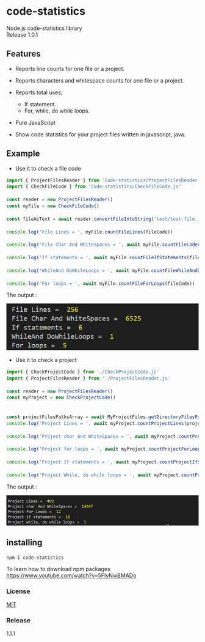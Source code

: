 # code-statistics

Node.js code-statistics library  
Release 1.0.1

## Features

+ Reports line counts for one file or a project.
+ Reports characters and whitespace counts for one file or a project.
+ Reports total uses;
  + If statement.
  + For, while, do while loops.

+ Pure JavaScript
+ Show code statistics for your project files written in javascript, java.

## Example

+ Use it to check a file code

```javascript
import { ProjectFilesReader } from 'Code-statistics/ProjectFilesReader.js'
import { CheckFileCode } from 'Code-statistics/CheckFileCode.js'

const reader = new ProjectFilesReader()
const myFile = new CheckFileCode()

const fileAsText = await reader.convertFileIntoString('test/test-file.js')

console.log('File Lines = ', myFile.countFileLines(fileCode))

console.log('File Char And WhiteSpaces = ', await myFile.countFileCodeCharAndWhiteSpaces(fileCode))

console.log('If statements = ', await myFile.countFileIfStatements(fileCode))

console.log('WhileAnd DoWhileLoops = ', await myFile.countFileWhileAndDoWhileLoops(fileCode))

console.log('For loops = ', await myFile.countFileForLoops(fileCode))
```

The output :

![file output](test/img/file-statistics-output.png "File output")  

+ Use it to check a project

```javascript
import { CheckProjectCode } from './CheckProjectCode.js'
import { ProjectFilesReader } from './ProjectFilesReader.js'

const reader = new ProjectFilesReader()
const myProject = new CheckProjectCode()


const projectFilesPathsArray = await MyProjectFiles.getDirectoryFilesPaths('tets/test-project/src')
console.log('Project Lines = ', await myProject.countProjectLines(projectFilesPathsArray))

console.log('Project char And WhiteSpaces = ', await myProject.countProjectCharacters(projectFilesPathsArray))

console.log('Project for loops = ', await myProject.countProjectForLoops(projectFilesPathsArray))

console.log('Project If statements = ', await myProject.countProjectIfStatements(projectFilesPathsArray))

console.log('Project While, do while loops = ', await myProject.countProjectWhileAndDoWhileLoops(projectFilesPathsArray))
```

The output :

![project output](test/img/project-statistics-output.png "Project output")

## installing

```shell
npm i code-statistics
```
To learn how to download npm packages  
https://www.youtube.com/watch?v=5FIyNwBMADo
### License  

[MIT](https://libraries.io/licenses/MIT)

### Release  

1.1.1
